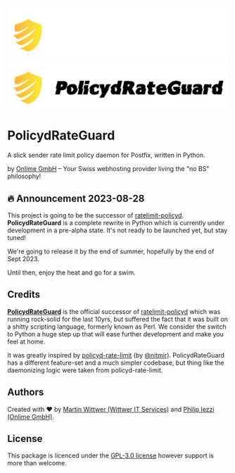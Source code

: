 ![PolicydRateGuard logo](./docs/logo-dark.png#gh-dark-mode-only)
![PolicydRateGuard logo](./docs/logo-light.png#gh-light-mode-only)

# PolicydRateGuard

A slick sender rate limit policy daemon for Postfix, written in Python.

by [Onlime GmbH](https://www.onlime.ch/) – Your Swiss webhosting provider living the "no BS" philosophy! 

## :fire: Announcement 2023-08-28

This project is going to be the successor of [ratelimit-policyd](https://github.com/onlime/ratelimit-policyd). **PolicydRateGuard** is a complete rewrite in Python which is currently under development in a pre-alpha state. It's not ready to be launched yet, but stay tuned!

We're going to release it by the end of summer, hopefully by the end of Sept 2023.

Until then, enjoy the heat and go for a swim.

## Credits

**[PolicydRateGuard](https://github.com/onlime/policyd-rate-guard)** is the official successor of [ratelimit-policyd](https://github.com/onlime/ratelimit-policyd) which was running rock-solid for the last 10yrs, but suffered the fact that it was built on a shitty scripting language, formerly known as Perl. We consider the switch to Python a huge step up that will ease further development and make you feel at home.

It was greatly inspired by [policyd-rate-limit](https://github.com/nitmir/policyd-rate-limit) (by [@nitmir](https://github.com/nitmir)). PolicydRateGuard has a different feature-set and a much simpler codebase, but thing like the daemonizing logic were taken from policyd-rate-limit.

## Authors

Created with ❤️ by [Martin Wittwer (Wittwer IT Services)](https://www.wittwer-it.ch/) and [Philip Iezzi (Onlime GmbH)](https://www.onlime.ch/).

## License

This package is licenced under the [GPL-3.0 license](LICENSE) however support is more than welcome.
